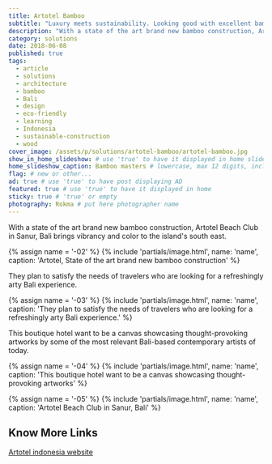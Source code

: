 ```yaml
---
title: Artotel Bamboo
subtitle: "Luxury meets sustainability. Looking good with excellent bamboo architecture in Sanur, Bali."
description: "With a state of the art brand new bamboo construction, Artotel Beach Club in Sanur, Bali brings vibrancy and color to the island's south east."
category: solutions
date: 2018-06-08
published: true
tags:
  - article
  - solutions
  - architecture
  - bamboo
  - Bali
  - design
  - eco-friendly
  - learning
  - Indonesia
  - sustainable-construction
  - wood
cover_image: /assets/p/solutions/artotel-bamboo/artotel-bamboo.jpg
show_in_home_slideshow: # use 'true' to have it displayed in home slideshow
home_slideshow_caption: Bamboo masters # lowercase, max 12 digits, including spaces
flag: # new or other...
ad: true # use 'true' to have post displaying AD
featured: true # use 'true' to have it displayed in home
sticky: true # 'true' or empty
photography: Rokma # put here photographer name
---
```


With a state of the art brand new bamboo construction, Artotel Beach Club in Sanur, Bali brings vibrancy and color to the island's south east.

{% assign name = '-02' %}
{% include 'partials/image.html', name: 'name', caption: 'Artotel, State of the art brand new bamboo construction' %}

They plan to satisfy the needs of travelers who are looking for a refreshingly arty Bali experience.

{% assign name = '-03' %}
{% include 'partials/image.html', name: 'name', caption: 'They plan to satisfy the needs of travelers who are looking for a refreshingly arty Bali experience.' %}

This boutique hotel want to be a canvas showcasing thought-provoking artworks by some of the most relevant Bali-based contemporary artists of today.

{% assign name = '-04' %}
{% include 'partials/image.html', name: 'name', caption: 'This boutique hotel want to be a canvas showcasing thought-provoking artworks' %}

{% assign name = '-05' %}
{% include 'partials/image.html', name: 'name', caption: 'Artotel Beach Club in Sanur, Bali' %}



## Know More Links

[Artotel indonesia website](https://www.artotelindonesia.com)
